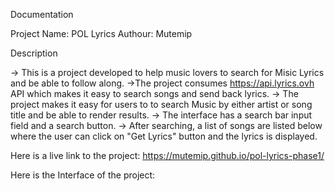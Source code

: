 Documentation

Project Name: POL Lyrics
Authour: Mutemip

Description

-> This is a project developed to help music lovers to search for Misic Lyrics and be able to follow along. 
	->The project consumes https://api.lyrics.ovh API which makes it easy to search songs and send back lyrics.
-> The project makes it easy for users to to search Music by either artist or song title and be able to render results. 
-> The interface has a search bar input field and a search button.
-> After searching, a list of songs are listed below where the user can click on "Get Lyrics" button and the lyrics is displayed.

Here is a live link to the project: https://mutemip.github.io/pol-lyrics-phase1/

Here is the Interface of the project:

